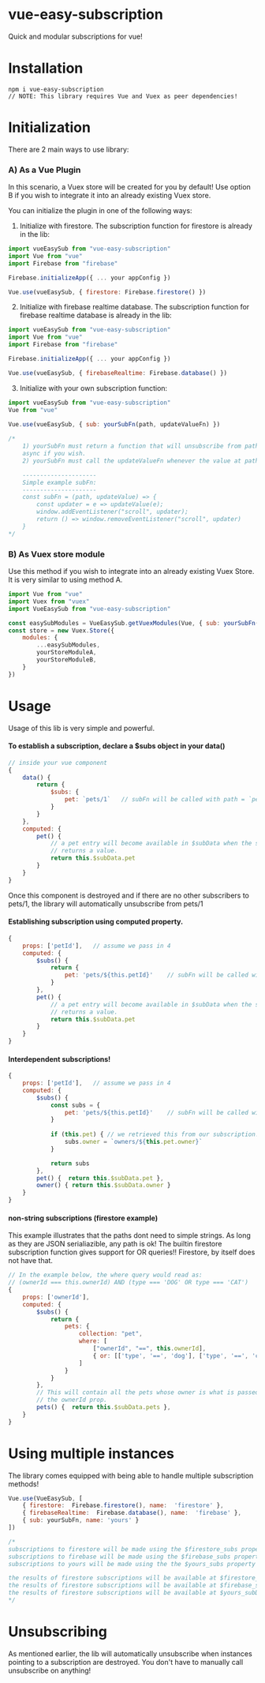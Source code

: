# vue-easy-subscription

Quick and modular subscriptions for vue!

# Installation
	
	npm i vue-easy-subscription
	// NOTE: This library requires Vue and Vuex as peer dependencies!

# Initialization
There are 2 main ways to use library:

### A) As a Vue Plugin
In this scenario, a Vuex store will be created for you by default! Use option B if you wish to integrate it into an already existing Vuex store.

You can initialize the plugin in one of the following ways:

1. Initialize with firestore. The subscription function for firestore is already in the lib:
```javascript
import vueEasySub from "vue-easy-subscription"
import Vue from "vue"
import Firebase from "firebase"

Firebase.initializeApp({ ... your appConfig })

Vue.use(vueEasySub, { firestore: Firebase.firestore() })
```

2. Initialize with firebase realtime database. The subscription function for firebase realtime database is already in the lib:
```javascript
import vueEasySub from "vue-easy-subscription"
import Vue from "vue"
import Firebase from "firebase"

Firebase.initializeApp({ ... your appConfig })

Vue.use(vueEasySub, { firebaseRealtime: Firebase.database() })
```

3. Initialize with your own subscription function:
```javascript
import vueEasySub from "vue-easy-subscription"
Vue from "vue"
	
Vue.use(vueEasySub, { sub: yourSubFn(path, updateValueFn) })

/*
	1) yourSubFn must return a function that will unsubscribe from path. The function can be 
	async if you wish.
	2) yourSubFn must call the updateValueFn whenever the value at path is updated.

	---------------------
	Simple example subFn:
	---------------------
	const subFn = (path, updateValue) => {
		const updater = e => updateValue(e);
		window.addEventListener("scroll", updater);
		return () => window.removeEventListener("scroll", updater)
	}
*/
```
### B) As Vuex store module
Use this method if you wish to integrate into an already existing Vuex Store. It is very similar to using method A.

```javascript
import Vue from "vue"
import Vuex from "vuex"
import VueEasySub from "vue-easy-subscription"

const easySubModules = VueEasySub.getVuexModules(Vue, { sub: yourSubFn(path, updateValueFn) })
const store = new Vuex.Store({
	modules: {
		...easySubModules,
		yourStoreModuleA,
		yourStoreModuleB,
	}
})
```


# Usage
Usage of this lib is very simple and powerful.

#### To establish a subscription, declare a $subs object in your data()
```javascript
// inside your vue component
{
	data() {
		return {
			$subs: {
				pet: `pets/1`	// subFn will be called with path = `pets/1`
			}
		}
	},
	computed: {
		pet() {
			// a pet entry will become available in $subData when the subscription
			// returns a value.
			return this.$subData.pet
		}
	}
}
```
Once this component is destroyed and if there are no other subscribers to pets/1,
the library will automatically unsubscribe from pets/1

####  Establishing subscription using computed property.
```javascript
{
	props: ['petId'],	// assume we pass in 4
	computed: {
		$subs() {
			return {
				pet: 'pets/${this.petId}'	 // subFn will be called with path = `pets/4`
			}
		},
		pet() {
			// a pet entry will become available in $subData when the subscription
			// returns a value.
			return this.$subData.pet
		}
	}
}
```

#### Interdependent subscriptions!
```javascript
{
	props: ['petId'],	// assume we pass in 4
	computed: {
		$subs() {
			const subs = {
				pet: 'pets/${this.petId}'	 // subFn will be called with path = `pets/4`
			}
			
			if (this.pet) {	// we retrieved this from our subscription!!
				subs.owner = `owners/${this.pet.owner}`
			}

			return subs
		},
		pet() {  return this.$subData.pet },
		owner() { return this.$subData.owner }
	}
}
```

#### non-string subscriptions  (firestore example)
This example illustrates that the paths dont need to simple strings. As long as they are JSON serialiazible, any path is ok!
The builtin firestore subscription function gives support for OR queries!! Firestore, by itself does not have that.

```javascript
// In the example below, the where query would read as:
// (ownerId === this.ownerId) AND (type === 'DOG' OR type === 'CAT')
{
	props: ['ownerId'],
	computed: {
		$subs() {
			return {
			    pets: {
			        collection: "pet",
			        where: [
                        ["ownerId", "==", this.ownerId],
                        { or: [['type', '==', 'dog'], ['type', '==', 'cat']] }
                    ]
			    }
			}
		},
		// This will contain all the pets whose owner is what is passed into
		// the ownerId prop.
		pets() {  return this.$subData.pets },
	}
}
```

# Using multiple instances
The library comes equipped with being able to handle multiple subscription methods!

```javascript
Vue.use(VueEasySub, [
	{ firestore:  Firebase.firestore(), name:  'firestore' },
	{ firebaseRealtime:  Firebase.database(), name:  'firebase' },
	{ sub: yourSubFn, name: 'yours' }
])

/* 
subscriptions to firestore will be made using the $firestore_subs property
subscriptions to firebase will be made using the $firebase_subs property
subscriptions to yours will be made using the the $yours_subs property

the results of firestore subscriptions will be available at $firestore_subData
the results of firestore subscriptions will be available at $firebase_subData
the results of firestore subscriptions will be available at $yours_subData
*/

```



# Unsubscribing
As mentioned earlier, the lib will automatically unsubscribe when instances pointing to a subscription are destroyed. You don't have to manually call unsubscribe on anything!